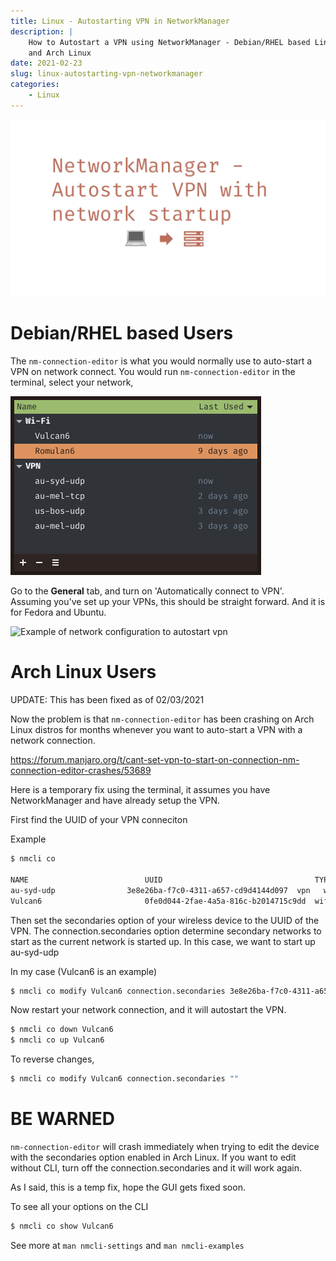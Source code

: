 ```yaml
---
title: Linux - Autostarting VPN in NetworkManager
description: |
    How to Autostart a VPN using NetworkManager - Debian/RHEL based Linux
    and Arch Linux
date: 2021-02-23
slug: linux-autostarting-vpn-networkmanager
categories:
    - Linux
---
```


![Title image vpn autostart](vpn_image.jpg)

# Debian/RHEL based Users

The `nm-connection-editor` is what you would normally use to auto-start a VPN
on network connect. You would run `nm-connection-editor` in the terminal,
select your network,

![Example of networks shown in Network Manager](network-display.png)

Go to the **General** tab, and turn on 'Automatically connect to VPN'. Assuming
you've set up your VPNs, this should be straight forward. And it is for
Fedora and Ubuntu.

![Example of network configuration to autostart
vpn](network-gui-config.png)

# Arch Linux Users

UPDATE: This has been fixed as of 02/03/2021

Now the problem is that `nm-connection-editor` has been crashing on Arch
Linux distros for months whenever you want to auto-start a VPN with a
network connection.

<https://forum.manjaro.org/t/cant-set-vpn-to-start-on-connection-nm-connection-editor-crashes/53689>

Here is a temporary fix using the terminal, it assumes you have
NetworkManager and have already setup the VPN.

First find the UUID of your VPN conneciton

Example

```bash
$ nmcli co

NAME                          UUID                                  TYPE  DEVICE
au-syd-udp                3e8e26ba-f7c0-4311-a657-cd9d4144d097  vpn   wlan0
Vulcan6                       0fe0d044-2fae-4a5a-816c-b2014715c9dd  wifi  wlan0
```

Then set the secondaries option of your wireless device to the UUID of the
VPN. The connection.secondaries option determine secondary networks to
start as the current network is started up. In this case, we want to start
up au-syd-udp

In my case (Vulcan6 is an example)

```bash
$ nmcli co modify Vulcan6 connection.secondaries 3e8e26ba-f7c0-4311-a657-cd9d4144d097
```

Now restart your network connection, and it will autostart the VPN.

```bash
$ nmcli co down Vulcan6
$ nmcli co up Vulcan6
```

To reverse changes,

```bash
$ nmcli co modify Vulcan6 connection.secondaries ""
```

# BE WARNED

`nm-connection-editor` will crash immediately when trying to edit the
device with the secondaries option enabled in Arch Linux. If you want to
edit without CLI, turn off the connection.secondaries and it will work
again.

As I said, this is a temp fix, hope the GUI gets fixed soon.

To see all your options on the CLI

```bash
$ nmcli co show Vulcan6
```

See more at `man nmcli-settings` and `man nmcli-examples`
